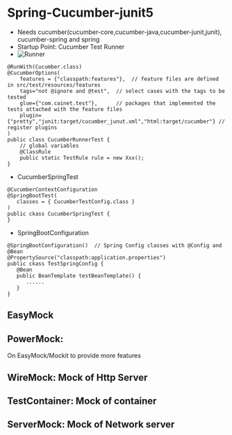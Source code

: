 # Spring-Cucumber-junit5
- Needs cucumber(cucumber-core,cucumber-java,cucumber-junit,junit), cucumber-spring and spring
- Startup Point: Cucumber Test Runner
- ![Runner](https://thepracticaldeveloper.com/images/posts/uploads/2018/03/cucumber-spring-boot-1024.webp)
```
@RunWith(Cucumber.class)
@CucumberOptions(
    features = {"classpath:features"},  // feature files are defined in src/test/resources/features
    tags="not @ignore and @test",  // select cases with the tags to be tested
    glue={"com.cainet.test"},      // packages that implemented the tests attached with the feature files
    plugin={"pretty","junit:target/cucumber_junut.xml","html:target/cucumber"} // register plugins
) 
public class CucumberRunnerTest {
    // global variables
    @ClassRule
    public static TestRule rule = new Xxx();    
}
```
- CucumberSpringTest
```
@CucumberContextConfiguration
@SpringBootTest(
   classes = { CucumberTestConfig.class }
) 
public ckass CucumberSpringTest {
}
```
- SpringBootConfiguration
```
@SpringBootConfiguration()  // Spring Config classes with @Config and @Bean
@PropertySource("classpath:application.properties")
public ckass TestSpringConfig {
   @Bean 
   public BeanTemplate testBeanTemplate() {
      ......
   }
}
```

## EasyMock

## PowerMock:
On EasyMock/Mockit to provide more features

## WireMock: Mock of Http Server

## TestContainer: Mock of container

## ServerMock: Mock of Network server 
